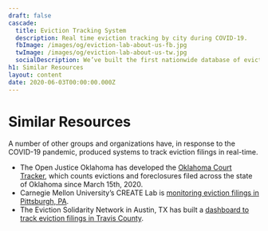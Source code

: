 ```yaml
---
draft: false
cascade:
  title: Eviction Tracking System
  description: Real time eviction tracking by city during COVID-19.
  fbImage: /images/og/eviction-lab-about-us-fb.jpg
  twImage: /images/og/eviction-lab-about-us-tw.jpg
  socialDescription: We’ve built the first nationwide database of evictions.
h1: Similar Resources
layout: content
date: 2020-06-03T00:00:00.000Z
---
```


# Similar Resources

A number of other groups and organizations have, in response to the COVID-19 pandemic, produced systems to track eviction filings in real-time. 

- The Open Justice Oklahoma has developed the [Oklahoma Court Tracker](https://openjusticeok.shinyapps.io/ok-court-tracker/#section-tool-by-open-justice-oklahoma), which counts evictions and foreclosures filed across the state of Oklahoma since March 15th, 2020.
- Carnegie Mellon University’s CREATE Lab is [monitoring eviction filings in Pittsburgh, PA](http://evict-response.earthtime.org/). 
- The Eviction Solidarity Network in Austin, TX has built a [dashboard to track eviction filings in Travis County](https://trla.maps.arcgis.com/apps/opsdashboard/index.html#/8f5beb8367f44d30aa2ed6eeb2b3b3e4).